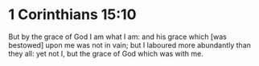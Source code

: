 # 1 Corinthians 15:10

But by the grace of God I am what I am: and his grace which [was bestowed] upon me was not in vain; but I laboured more abundantly than they all: yet not I, but the grace of God which was with me.
